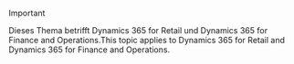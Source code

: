 > [!IMPORTANT]
> <span data-ttu-id="cc128-101">Dieses Thema betrifft Dynamics 365 for Retail und Dynamics 365 for Finance and Operations.</span><span class="sxs-lookup"><span data-stu-id="cc128-101">This topic applies to Dynamics 365 for Retail and Dynamics 365 for Finance and Operations.</span></span>
